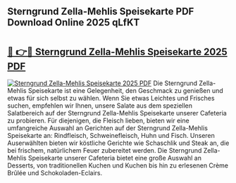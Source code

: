 ## Sterngrund Zella-Mehlis Speisekarte PDF Download Online 2025 qLfKT

# <h2><a href="http://gc7mp3.nevu.top/?p=Sterngrund+Zella-Mehlis+Speisekarte">🔗 👉🔴 Sterngrund Zella-Mehlis Speisekarte 2025 PDF</a></h2>

[![Sterngrund Zella-Mehlis Speisekarte 2025 PDF](https://i.imgur.com/dBaPXMq.png)](http://gc7mp3.nevu.top/?p=Sterngrund+Zella-Mehlis+Speisekarte)
Die Sterngrund Zella-Mehlis Speisekarte ist eine Gelegenheit, den Geschmack zu genießen und etwas für sich selbst zu wählen. Wenn Sie etwas Leichtes und Frisches suchen, empfehlen wir Ihnen, unsere Salate aus dem speziellen Salatbereich auf der Sterngrund Zella-Mehlis Speisekarte unserer Cafeteria zu probieren. Für diejenigen, die Fleisch lieben, bieten wir eine umfangreiche Auswahl an Gerichten auf der Sterngrund Zella-Mehlis Speisekarte an: Rindfleisch, Schweinefleisch, Huhn und Fisch. Unseren Auserwählten bieten wir köstliche Gerichte wie Schaschlik und Steak an, die bei frischem, natürlichem Feuer zubereitet werden. Die Sterngrund Zella-Mehlis Speisekarte unserer Cafeteria bietet eine große Auswahl an Desserts, von traditionellen Kuchen und Kuchen bis hin zu erlesenen Crème Brûlée und Schokoladen-Eclairs.
